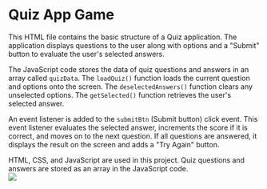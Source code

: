 # Quiz App Game
This HTML file contains the basic structure of a Quiz application. The application displays questions to the user along with options and a "Submit" button to evaluate the user's selected answers.<br/>



The JavaScript code stores the data of quiz questions and answers in an array called `quizData`. The `loadQuiz()` function loads the current question and options onto the screen. The `deselectedAnswers()` function clears any unselected options. The `getSelected()` function retrieves the user's selected answer.<br/>

An event listener is added to the `submitBtn` (Submit button) click event. This event listener evaluates the selected answer, increments the score if it is correct, and moves on to the next question. If all questions are answered, it displays the result on the screen and adds a "Try Again" button.<br/>

HTML, CSS, and JavaScript are used in this project. Quiz questions and answers are stored as an array in the JavaScript code.<br/>
 ![]()<img src="quizapp.gif">
